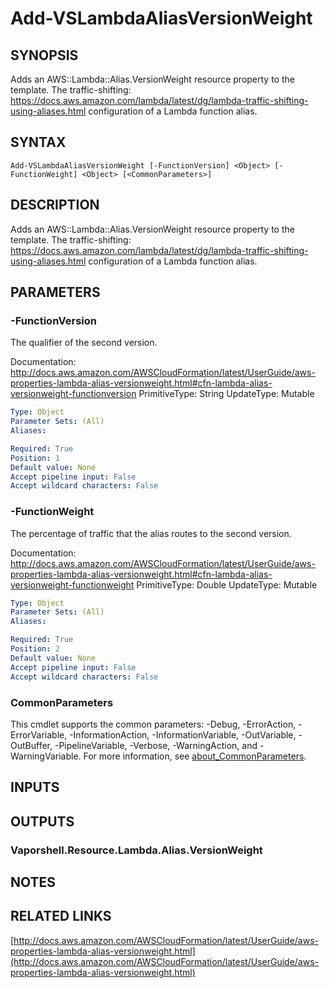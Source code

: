 # Add-VSLambdaAliasVersionWeight

## SYNOPSIS
Adds an AWS::Lambda::Alias.VersionWeight resource property to the template.
The traffic-shifting: https://docs.aws.amazon.com/lambda/latest/dg/lambda-traffic-shifting-using-aliases.html configuration of a Lambda function alias.

## SYNTAX

```
Add-VSLambdaAliasVersionWeight [-FunctionVersion] <Object> [-FunctionWeight] <Object> [<CommonParameters>]
```

## DESCRIPTION
Adds an AWS::Lambda::Alias.VersionWeight resource property to the template.
The traffic-shifting: https://docs.aws.amazon.com/lambda/latest/dg/lambda-traffic-shifting-using-aliases.html configuration of a Lambda function alias.

## PARAMETERS

### -FunctionVersion
The qualifier of the second version.

Documentation: http://docs.aws.amazon.com/AWSCloudFormation/latest/UserGuide/aws-properties-lambda-alias-versionweight.html#cfn-lambda-alias-versionweight-functionversion
PrimitiveType: String
UpdateType: Mutable

```yaml
Type: Object
Parameter Sets: (All)
Aliases:

Required: True
Position: 1
Default value: None
Accept pipeline input: False
Accept wildcard characters: False
```

### -FunctionWeight
The percentage of traffic that the alias routes to the second version.

Documentation: http://docs.aws.amazon.com/AWSCloudFormation/latest/UserGuide/aws-properties-lambda-alias-versionweight.html#cfn-lambda-alias-versionweight-functionweight
PrimitiveType: Double
UpdateType: Mutable

```yaml
Type: Object
Parameter Sets: (All)
Aliases:

Required: True
Position: 2
Default value: None
Accept pipeline input: False
Accept wildcard characters: False
```

### CommonParameters
This cmdlet supports the common parameters: -Debug, -ErrorAction, -ErrorVariable, -InformationAction, -InformationVariable, -OutVariable, -OutBuffer, -PipelineVariable, -Verbose, -WarningAction, and -WarningVariable. For more information, see [about_CommonParameters](http://go.microsoft.com/fwlink/?LinkID=113216).

## INPUTS

## OUTPUTS

### Vaporshell.Resource.Lambda.Alias.VersionWeight
## NOTES

## RELATED LINKS

[http://docs.aws.amazon.com/AWSCloudFormation/latest/UserGuide/aws-properties-lambda-alias-versionweight.html](http://docs.aws.amazon.com/AWSCloudFormation/latest/UserGuide/aws-properties-lambda-alias-versionweight.html)

